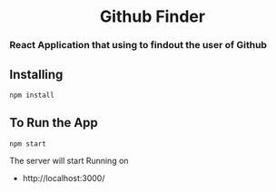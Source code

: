 # <h1 align='center'>Github Finder</h1>
<h3>React Application that using to findout the user of Github</h3>

## Installing
```
npm install
```

## To Run the App
```
npm start
```

The server will start Running on
+ http://localhost:3000/
